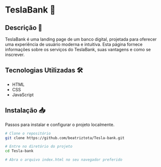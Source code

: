 # TeslaBank 🚀


## Descrição 📄

TeslaBank é uma landing page de um banco digital, projetada para oferecer uma experiência de usuário moderna e intuitiva. Esta página fornece informações sobre os serviços do TeslaBank, suas vantagens e como se inscrever.


## Tecnologias Utilizadas 🛠️

- HTML
- CSS
- JavaScript


## Instalação 📥

Passos para instalar e configurar o projeto localmente.

```bash
# Clone o repositório
git clone https://github.com/beatriztota/Tesla-bank.git

# Entre no diretório do projeto
cd Tesla-bank

# Abra o arquivo index.html no seu navegador preferido


